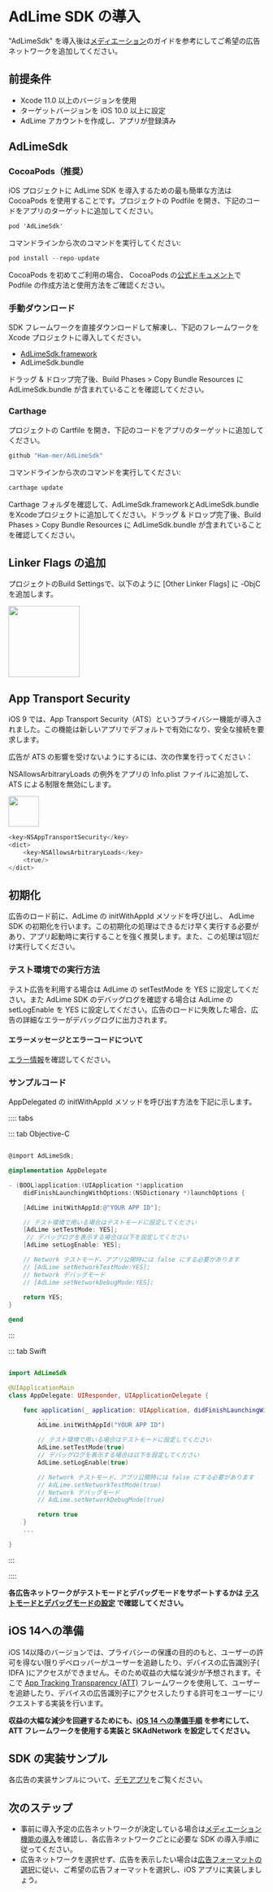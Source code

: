 # AdLime SDK の導入
"AdLimeSdk" を導入後は[メディエーション](./mediation.md)のガイドを参考にしてご希望の広告ネットワークを追加してください。 

## 前提条件
- Xcode 11.0 以上のバージョンを使用
- ターゲットバージョンを iOS 10.0 以上に設定
- AdLime アカウントを作成し、アプリが登録済み

## AdLimeSdk
### CocoaPods（推奨）
iOS プロジェクトに AdLime SDK を導入するための最も簡単な方法は CocoaPods を使用することです。プロジェクトの Podfile を開き、下記のコードをアプリのターゲットに追加してください。
```objectivec
pod 'AdLimeSdk'
```

コマンドラインから次のコマンドを実行してください:
```objectivec
pod install --repo-update
```

CocoaPods を初めてご利用の場合、 CocoaPods の[公式ドキュメント](https://guides.cocoapods.org/using/using-cocoapods)で Podfile の作成方法と使用方法をご確認ください。

### 手動ダウンロード
SDK フレームワークを直接ダウンロードして解凍し、下記のフレームワークを Xcode プロジェクトに導入してください。

- [AdLimeSdk.framework](https://github.com/Ham-mer/AdLime-iOS-Pub/raw/master/DownloadZip/AdLimeSdk/1.8.7.zip)
- AdLimeSdk.bundle

ドラッグ & ドロップ完了後、Build Phases > Copy Bundle Resources に AdLimeSdk.bundle が含まれていることを確認してください。

### Carthage
プロジェクトの Cartfile を開き、下記のコードをアプリのターゲットに追加してください。
```objectivec
github "Ham-mer/AdLimeSdk"
```

コマンドラインから次のコマンドを実行してください:
```sh
carthage update
```

Carthage フォルダを確認して、AdLimeSdk.frameworkとAdLimeSdk.bundleをXcodeプロジェクトに追加してください。ドラッグ & ドロップ完了後、Build Phases > Copy Bundle Resources に AdLimeSdk.bundle が含まれていることを確認してください。

## Linker Flags の追加
プロジェクトのBuild Settingsで、以下のように [Other Linker Flags] に -ObjC を追加します。

<img src="./../images/ios/begin_objc.png" height="140"/>

## App Transport Security
iOS 9 では、App Transport Security（ATS）というプライバシー機能が導入されました。この機能は新しいアプリでデフォルトで有効になり、安全な接続を要求します。

広告が ATS の影響を受けないようにするには、次の作業を行ってください：

NSAllowsArbitraryLoads の例外をアプリの Info.plist ファイルに追加して、ATS による制限を無効にします。

<img src="./../images/ios/begin_ats.png" height="60"/>

```objectivec
<key>NSAppTransportSecurity</key>
<dict>
    <key>NSAllowsArbitraryLoads</key>
    <true/>
</dict>
```

## 初期化

広告のロード前に、AdLime の initWithAppId メソッドを呼び出し、 AdLime SDK の初期化を行います。この初期化の処理はできるだけ早く実行する必要があり、アプリ起動時に実行することを強く推奨します。また、この処理は1回だけ実行してください。

### テスト環境での実行方法
テスト広告を利用する場合は AdLime の setTestMode を YES に設定してください。また AdLime SDK のデバッグログを確認する場合は AdLime の setLogEnable を YES に設定してください。広告のロードに失敗した場合、広告の詳細なエラーがデバッグログに出力されます。

#### エラーメッセージとエラーコードについて

[エラー情報](./error.md#エラーコードとエラーメッセージ)を確認してください。


### サンプルコード
AppDelegated の initWithAppId メソッドを呼び出す方法を下記に示します。

:::: tabs

::: tab Objective-C

```objectivec

@import AdLimeSdk;

@implementation AppDelegate

- (BOOL)application:(UIApplication *)application
    didFinishLaunchingWithOptions:(NSDictionary *)launchOptions {

    [AdLime initWithAppId:@"YOUR APP ID"];

    // テスト環境で用いる場合はテストモードに設定してください 
    [AdLime setTestMode: YES];
     // デバッグログを表示する場合は以下を設定してください
    [AdLime setLogEnable: YES];

    // Network テストモード、アプリ公開時には false にする必要があります
    // [AdLime setNetworkTestMode:YES];
    // Network デバッグモード
    // [AdLime setNetworkDebugMode:YES];
    
    return YES;
}

@end
```

:::

::: tab Swift

```swift

import AdLimeSdk

@UIApplicationMain
class AppDelegate: UIResponder, UIApplicationDelegate {

    func application(_ application: UIApplication, didFinishLaunchingWithOptions launchOptions: [UIApplication.LaunchOptionsKey: Any]?) -> Bool {
        ...
        AdLime.initWithAppId("YOUR APP ID")

        // テスト環境で用いる場合はテストモードに設定してください
        AdLime.setTestMode(true)
        // デバッグログを表示する場合は以下を設定してください
        AdLime.setLogEnable(true)

        // Network テストモード、アプリ公開時には false にする必要があります
        // AdLime.setNetworkTestMode(true)
        // Network デバッグモード
        // AdLime.setNetworkDebugMode(true)

        return true
    }
    ...

}

```

:::

::::


**各広告ネットワークがテストモードとデバッグモードをサポートするかは [テストモードとデバッグモードの設定](./test_debug_mode.md) で確認してください。**

## iOS 14への準備

iOS 14以降のバージョンでは、プライバシーの保護の目的のもと、ユーザーの許可を得ない限りデベロッパーがユーザーを追跡したり、デバイスの広告識別子( IDFA )にアクセスができません。そのため収益の大幅な減少が予想されます。そこで [App Tracking Transparency (ATT)](https://developer.apple.com/documentation/apptrackingtransparency) フレームワークを使用して、ユーザーを追跡したり、デバイスの広告識別子にアクセスしたりする許可をユーザーにリクエストする実装を行います。

**収益の大幅な減少を回避するためにも、[iOS 14 への準備手順](./ios14.md) を参考にして、ATT フレームワークを使用する実装と SKAdNetwork を設定してください。**


## SDK の実装サンプル
各広告の実装サンプルについて、[デモアプリ](https://github.com/Ham-mer/AdLime-iOS-Demo)をご覧ください。

## 次のステップ
- 事前に導入予定の広告ネットワークが決定している場合は[メディエーション機能の導入](./mediation.md)を確認し、各広告ネットワークごとに必要な SDK の導入手順に従ってください。
- 広告ネットワークを選択せず、広告を表示したい場合は[広告フォーマットの選択](./adformat.md)に従い、ご希望の広告フォーマットを選択し、iOS アプリに実装しましょう。


